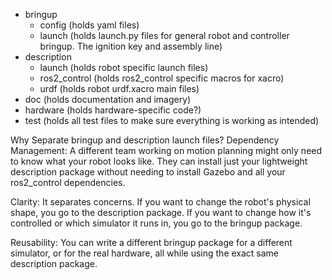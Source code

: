 - bringup
    - config (holds yaml files)
    - launch (holds launch.py files for general robot and controller bringup. The ignition key and assembly line)
- description
    - launch (holds robot specific launch files)
    - ros2_control (holds ros2_control specific macros for xacro)
    - urdf (holds robot urdf.xacro main files)
- doc (holds documentation and imagery)
- hardware (holds hardware-specific code?)
- test (holds all test files to make sure everything is working as intended)

Why Separate bringup and description launch files?
Dependency Management: A different team working on motion planning might only need to know what your robot looks like. They can install just your lightweight description package without needing to install Gazebo and all your ros2_control dependencies.

Clarity: It separates concerns. If you want to change the robot's physical shape, you go to the description package. If you want to change how it's controlled or which simulator it runs in, you go to the bringup package.

Reusability: You can write a different bringup package for a different simulator, or for the real hardware, all while using the exact same description package.

